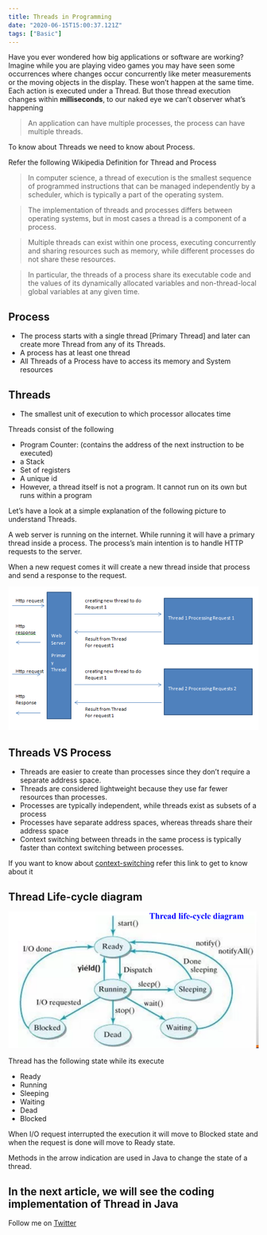```yaml
---
title: Threads in Programming
date: "2020-06-15T15:00:37.121Z"
tags: ["Basic"]
---
```

Have you ever wondered how big applications or software are working? Imagine while you are playing video games you may have seen some occurrences where changes occur concurrently like meter measurements or the moving objects in the display. These won’t happen at the same time. Each action is executed under a Thread. But those thread execution changes within **milliseconds**, to our naked eye we can’t observer what’s happening

> An application can have multiple processes, the process can have multiple threads.

To know about Threads we need to know about Process.

Refer the following Wikipedia Definition for Thread and Process

> In computer science, a thread of execution is the smallest sequence of programmed instructions that can be managed independently by a scheduler, which is typically a part of the operating system.

> The implementation of threads and processes differs between operating systems, but in most cases a thread is a component of a process.

> Multiple threads can exist within one process, executing concurrently and sharing resources such as memory, while different processes do not share these resources.

> In particular, the threads of a process share its executable code and the values of its dynamically allocated variables and non-thread-local global variables at any given time.

## Process

-   The process starts with a single thread [Primary Thread] and later can create more Thread from any of its Threads.
-   A process has at least one thread
-   All Threads of a Process have to access its memory and System resources

## Threads

-   The smallest unit of execution to which processor allocates time

Threads consist of the following

-   Program Counter: (contains the address of the next instruction to be executed)
-   a Stack
-   Set of registers
-   A unique id
-   However, a thread itself is not a program. It cannot run on its own but runs within a program

Let’s have a look at a simple explanation of the following picture to understand Threads.

A web server is running on the internet. While running it will have a primary thread inside a process. The process’s main intention is to handle HTTP requests to the server.

When a new request comes it will create a new thread inside that process and send a response to the request.


![](images/1.png)

## Threads VS Process

-   Threads are easier to create than processes since they don’t require a separate address space.
-   Threads are considered lightweight because they use far fewer resources than processes.
-   Processes are typically independent, while threads exist as subsets of a process
-   Processes have separate address spaces, whereas threads share their address space
-   Context switching between threads in the same process is typically faster than context switching between processes.

If you want to know about [context-switching](https://en.wikipedia.org/wiki/Context_switch) refer this link to get to know about it

## Thread Life-cycle diagram

![](images/2.png)

Thread has the following state while its execute

-   Ready
-   Running
-   Sleeping
-   Waiting
-   Dead
-   Blocked

When I/O request interrupted the execution it will move to Blocked state and when the request is done will move to Ready state.

Methods in the arrow indication are used in Java to change the state of a thread.

## In the next article, we will see the coding implementation of Thread in Java

Follow me on [Twitter](https://twitter.com/parathantl)

